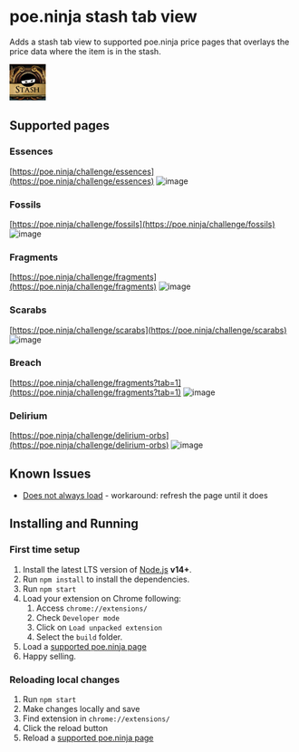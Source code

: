 # poe.ninja stash tab view

Adds a stash tab view to supported poe.ninja price pages that overlays the price data where the item is in the stash.

<img src="src/assets/img/icon-128.png" width="64"/>

## Supported pages

### Essences
[https://poe.ninja/challenge/essences](https://poe.ninja/challenge/essences)
![image](https://user-images.githubusercontent.com/2396658/171045898-4ecfae85-6c05-4c20-8d1e-618acc4c5193.png)

### Fossils
[https://poe.ninja/challenge/fossils](https://poe.ninja/challenge/fossils)
![image](https://user-images.githubusercontent.com/2396658/171045952-273c7750-2d71-4e0a-8169-44d8d23a39d7.png)

### Fragments
[https://poe.ninja/challenge/fragments](https://poe.ninja/challenge/fragments)
![image](https://user-images.githubusercontent.com/2396658/171045996-37b152f9-8edb-402e-8e06-b85a8492f9e9.png)

### Scarabs
[https://poe.ninja/challenge/scarabs](https://poe.ninja/challenge/scarabs)
![image](https://user-images.githubusercontent.com/2396658/171046056-dd96b6e6-a78b-451b-a7a5-9534550bbc28.png)

### Breach
[https://poe.ninja/challenge/fragments?tab=1](https://poe.ninja/challenge/fragments?tab=1)
![image](https://user-images.githubusercontent.com/2396658/171046114-51993f14-3295-4cbe-94ae-373cc656e768.png)

### Delirium
[https://poe.ninja/challenge/delirium-orbs](https://poe.ninja/challenge/delirium-orbs)
![image](https://user-images.githubusercontent.com/2396658/173211355-b0debda7-3448-422c-a514-52f422107e81.png)


## Known Issues

* [Does not always load](https://github.com/justinryder/poe-ninja-stash-tab-view/issues/7) - workaround: refresh the page until it does

## Installing and Running

### First time setup

1. Install the latest LTS version of [Node.js](https://nodejs.org/) **v14+**.
1. Run `npm install` to install the dependencies.
1. Run `npm start`
1. Load your extension on Chrome following:
   1. Access `chrome://extensions/`
   1. Check `Developer mode`
   1. Click on `Load unpacked extension`
   1. Select the `build` folder.
1. Load a [supported poe.ninja page](https://poe.ninja/challenge/essences)
1. Happy selling.

### Reloading local changes

1. Run `npm start`
1. Make changes locally and save
1. Find extension in `chrome://extensions/`
1. Click the reload button
1. Reload a [supported poe.ninja page](https://poe.ninja/challenge/essences)

